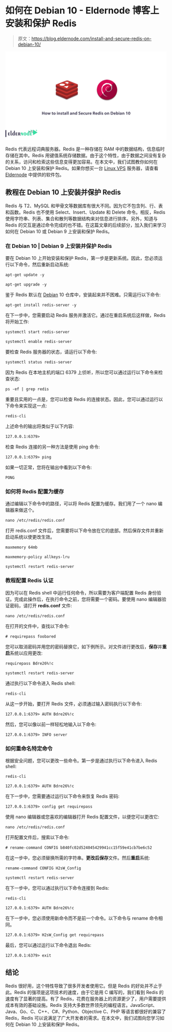 # 如何在 Debian 10 - Eldernode 博客上安装和保护 Redis

> 原文：<https://blog.eldernode.com/install-and-secure-redis-on-debian-10/>

![How to install and Secure Redis on Debian 10](img/32a12e3ede6799bf17cd3394d672668a.png)

Redis 代表远程词典服务器。Redis 是一种存储在 RAM 中的数据结构，信息临时存储在其中。Redis 用键值系统存储数据。由于这个特性，由于数据之间没有复杂的关系，访问和检索这些信息变得更加容易。在本文中，我们试图教你如何在 Debian 10 上安装和保护 Redis。如果你想买一台 [Linux VPS](https://eldernode.com/linux-vps/) 服务器，请查看 [Eldernode](https://eldernode.com/) 中提供的软件包。

## **教程在 Debian 10 上安装并保护 Redis**

Redis 与 T2、MySQL 和甲骨文等数据库有很大不同。因为它不包含列、行、表和函数。Redis 也不使用 Select、Insert、Update 和 Delete 命令。相反，Redis 使用字符串、列表、集合和散列等数据结构来对信息进行排序。另外，知道与 Redis 的交互是通过命令完成的也不错。在这篇文章的后续部分，加入我们来学习如何在 Debian 10 或 Debian 9 上安装和保护 Redis。

### **在 Debian 10 | Debian 9** 上安装并保护 Redis

要在 Debian 10 上开始安装和保护 Redis，第一步是更新系统。因此，您必须运行以下命令，然后重新启动系统:

```
apt-get update -y
```

```
apt-get upgrade -y
```

鉴于 Redis 默认在 [Debian](https://blog.eldernode.com/tag/debian/) 10 仓库中，安装起来并不困难。只需运行以下命令:

```
apt-get install redis-server -y
```

在下一步中，您需要启动 Redis 服务并激活它。通过在重启系统后这样做，Redis 将开始工作:

```
systemctl start redis-server
```

```
systemctl enable redis-server
```

要检查 Redis 服务器的状态，请运行以下命令:

```
systemctl status redis-server
```

因为 Redis 在本地主机的端口 6379 上侦听，所以您可以通过运行以下命令来检查状态:

```
ps -ef | grep redis
```

重要且实用的一点是，您可以检查 Redis 的连接状态。因此，您可以通过运行以下命令来实现这一点:

```
redis-cli
```

上述命令的输出将类似于以下内容:

```
127.0.0.1:6379>
```

检查 Redis 连接的另一种方法是使用 ping 命令:

```
127.0.0.1:6379> ping
```

如果一切正常，您将在输出中看到以下命令:

```
PONG
```

### **如何将 Redis 配置为缓存**

通过编辑以下命令中的路径，可以将 Redis 配置为缓存。我们用了一个 nano 编辑器来做这个。

```
nano /etc/redis/redis.conf
```

打开 redis.conf 文件后，您需要将以下命令放在它的底部。然后保存文件并重新启动系统以使更改生效。

```
maxmemory 64mb
```

```
maxmemory-policy allkeys-lru
```

```
systemctl restart redis-server
```

### **教程配置 Redis 认证**

因为可以在 Redis shell 中运行任何命令，所以需要为客户端配置 Redis 身份验证。完成此操作后，在执行命令之前，您将需要一个密码。要使用 nano 编辑器验证密码，请打开 **redis.conf** 文件:

```
nano /etc/redis/redis.conf
```

在打开的文件中，查找以下命令:

```
# requirepass foobared
```

您可以取消密码并用您的密码替换它，如下例所示。对文件进行更改后，**保存**并**重启**系统以应用更改:

```
requirepass Bdre26%!c
```

```
systemctl restart redis-server
```

通过执行以下命令进入 Redis shell:

```
redis-cli
```

从这一步开始，要打开 Redis 文件，必须通过输入密码执行以下命令:

```
127.0.0.1:6379> AUTH Bdre26%!c
```

然后，您可以像以前一样轻松地输入以下命令:

```
127.0.0.1:6379> INFO server
```

### **如何重命名特定命令**

根据安全问题，您可以更改一些命令。第一步是通过执行以下命令进入 Redis shell:

```
redis-cli
```

```
127.0.0.1:6379> AUTH Bdre26%!c
```

在下一步中，您需要通过运行以下命令来恢复 Redis 密码:

```
127.0.0.1:6379> config get requirepass
```

使用 nano 编辑器或您喜欢的编辑器打开 Redis 配置文件，以便您可以更改它:

```
nano /etc/redis/redis.conf
```

打开配置文件后，搜索以下命令:

```
# rename-command CONFIG b840fc02d524045429941cc15f59e41cb7be6c52
```

在这一步中，您必须替换所需的字符串。**更改后保存**文件。然后**重启**系统:

```
rename-command CONFIG H2sW_Config
```

```
systemctl restart redis-server
```

在下一步中，您可以通过执行以下命令连接到 Redis:

```
redis-cli
```

```
127.0.0.1:6379> AUTH Bdre26%!c
```

在下一步中，您必须使用新命令而不是前一个命令。以下命令与 rename 命令相同。

```
127.0.0.1:6379> H2sW_Config get requirepass
```

最后，您可以通过运行以下命令退出 Redis:

```
127.0.0.1:6379> exit
```

## 结论

Redis 很好用，这个特性导致了很多开发者使用它。但是 Redis 的好处并不止于此。Redis 的强项是这项技术的速度，由于它是用 C 编写的，我们看到 Redis 的速度有了显著的提高。有了 Redis，花费在服务器上的资源更少了，用户需要提供成本有效的基础设施。Redis 支持大多数世界领先的编程语言。JavaScript、Java、Go、C、C++、C#、Python、Objective C、PHP 等语言都很好的兼容了 Redis，Redis 可以说满足了广大开发者的需求。在本文中，我们试图向您学习如何在 Debian 10 上安装和保护 Redis。